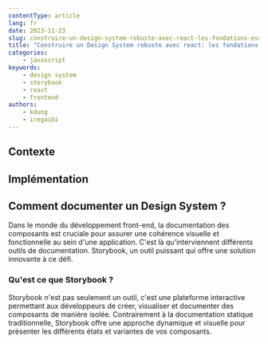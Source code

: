 ```yaml
---
contentType: article
lang: fr
date: 2023-11-23
slug: construire-un-design-system-robuste-avec-react-les-fondations-essentielles
title: "Construire un Design System robuste avec react: les fondations essentielles"
categories:
    - javascript
keywords:
    - design system
    - storybook
    - react
    - frontend
authors:
    - kdung
    - iregaibi
---
```


## Contexte

## Implémentation

## Comment documenter un Design System ?

Dans le monde du développement front-end, la documentation des composants est cruciale pour assurer une cohérence visuelle et fonctionnelle au sein d'une application. C'est là qu'interviennent différents outils de documentation. Storybook, un outil puissant qui offre une solution innovante à ce défi.

### Qu'est ce que Storybook ?

Storybook n'est pas seulement un outil, c'est une plateforme interactive permettant aux développeurs de créer, visualiser et documenter des composants de manière isolée. Contrairement à la documentation statique traditionnelle, Storybook offre une approche dynamique et visuelle pour présenter les différents états et variantes de vos composants.
